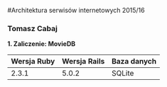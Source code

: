 #Architektura serwisów internetowych 2015/16

### Tomasz Cabaj
<b>1. Zaliczenie: MovieDB</b>


| Wersja Ruby   | Wersja Rails   | Baza danych |
|------------|---------|-------------|
|    2.3.1   |  5.0.2 | SQLite |
